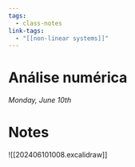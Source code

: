 ```yaml
---
tags:
  - class-notes
link-tags:
  - "[[non-linear systems]]"
---
```

# Análise numérica

_Monday, June 10th_

# Notes
![[202406101008.excalidraw]]


